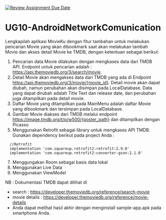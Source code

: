 [![Review Assignment Due Date](https://classroom.github.com/assets/deadline-readme-button-24ddc0f5d75046c5622901739e7c5dd533143b0c8e959d652212380cedb1ea36.svg)](https://classroom.github.com/a/J4jjBdeQ)
# UG10-AndroidNetworkComunication
Lengkapilah aplikasi MovieKu dengan fitur tambahan untuk melakukan pencarian Movie yang akan dibookmark saat akan melakukan tambah Movie dan akses detail Movie ke TMDB, dengan ketentuan sebagai berikut:  
1. Pencarian data Movie dilakukan dengan mengkases data dari TMDB API. Endpoint untuk pencarian adalah : https://api.themoviedb.org/3/search/movie. 
2. Detail Movie akan mengakses data dari TMDB yang ada di Endpoint https://api.themoviedb.org/3/movie/{movie_id}. Detail movie akan dapat diubah, namun perubahan akan disimpan pada LocalDatabase. Data yang dapat dirubah adalah Title Text dan release date,
dan perubahan juga ditampilkan pada detail movie.
4. Daftar Movie yang ditampilkan pada MainMenu adalah daftar Movie yang dibookmark dan tersimpan pada LocalDatabase.
5. Gambar Movie diakses dari TMDB melalui endpoint https://image.tmdb.org/t/p/w500/{poster_path} dan ditampilkan dengan Picasso
6. Menggunakan Retrofit sebagai library untuk mengkases API TMDB. Gunakan dependency berikut pada project Anda :
```
  //Retrofit
  implementation 'com.squareup.retrofit2:retrofit:2.9.0'
  implementation 'com.squareup.retrofit2:converter-gson:2.1.0'
```
7. Menggungakan Room sebagai basis data lokal
8. Menggunakan Live Data
9. Menggunakan ViewModel

NB :
Dokumentasi TMDB dapat dilihat di 
- search : https://developer.themoviedb.org/reference/search-movie
- movie details : https://developer.themoviedb.org/reference/movie-details
- Anda dapat melihat hasil akhir dengan menginstall sample-app.apk pada smartphone Anda.
